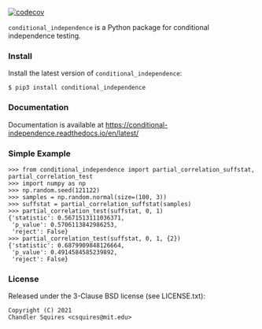 [![codecov](https://codecov.io/gh/uhlerlab/causaldag/branch/master/graph/badge.svg?token=RSM00FKU9A)](https://codecov.io/gh/uhlerlab/causaldag)

`conditional_independence` is a Python package for conditional independence testing.

### Install
Install the latest version of `conditional_independence`:
```
$ pip3 install conditional_independence
```

### Documentation
Documentation is available at https://conditional-independence.readthedocs.io/en/latest/


### Simple Example

```
>>> from conditional_independence import partial_correlation_suffstat, partial_correlation_test
>>> import numpy as np
>>> np.random.seed(121122)
>>> samples = np.random.normal(size=(100, 3))
>>> suffstat = partial_correlation_suffstat(samples)
>>> partial_correlation_test(suffstat, 0, 1)
{'statistic': 0.5671513111036371,
 'p_value': 0.5706113842986253,
 'reject': False}
>>> partial_correlation_test(suffstat, 0, 1, {2})
{'statistic': 0.6879909848126664,
 'p_value': 0.4914584585239892,
 'reject': False}
```

### License

Released under the 3-Clause BSD license (see LICENSE.txt):
```
Copyright (C) 2021
Chandler Squires <csquires@mit.edu>
```
